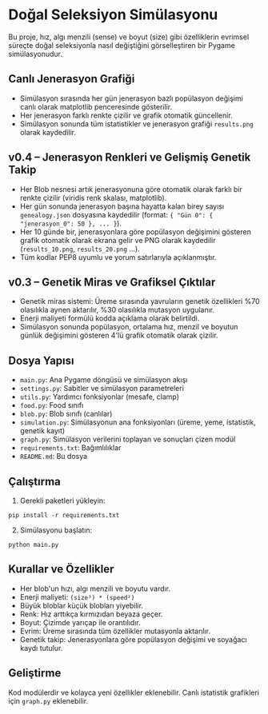 # Doğal Seleksiyon Simülasyonu

Bu proje, hız, algı menzili (sense) ve boyut (size) gibi özelliklerin evrimsel süreçte doğal seleksiyonla nasıl değiştiğini görselleştiren bir Pygame simülasyonudur.

## Canlı Jenerasyon Grafiği

- Simülasyon sırasında her gün jenerasyon bazlı popülasyon değişimi canlı olarak matplotlib penceresinde gösterilir.
- Her jenerasyon farklı renkte çizilir ve grafik otomatik güncellenir.
- Simülasyon sonunda tüm istatistikler ve jenerasyon grafiği `results.png` olarak kaydedilir.

## v0.4 – Jenerasyon Renkleri ve Gelişmiş Genetik Takip

- Her Blob nesnesi artık jenerasyonuna göre otomatik olarak farklı bir renkte çizilir (viridis renk skalası, matplotlib).
- Her gün sonunda jenerasyon başına hayatta kalan birey sayısı `genealogy.json` dosyasına kaydedilir (format: `{ "Gün 0": { "jenerasyon_0": 50 }, ... }`).
- Her 10 günde bir, jenerasyonlara göre popülasyon değişimini gösteren grafik otomatik olarak ekrana gelir ve PNG olarak kaydedilir (`results_10.png`, `results_20.png` ...).
- Tüm kodlar PEP8 uyumlu ve yorum satırlarıyla açıklanmıştır.

## v0.3 – Genetik Miras ve Grafiksel Çıktılar

- Genetik miras sistemi: Üreme sırasında yavruların genetik özellikleri %70 olasılıkla aynen aktarılır, %30 olasılıkla mutasyon uygulanır.
- Enerji maliyeti formülü kodda açıklama olarak belirtildi.
- Simülasyon sonunda popülasyon, ortalama hız, menzil ve boyutun günlük değişimini gösteren 4'lü grafik otomatik olarak çizilir.

## Dosya Yapısı

- `main.py`: Ana Pygame döngüsü ve simülasyon akışı
- `settings.py`: Sabitler ve simülasyon parametreleri
- `utils.py`: Yardımcı fonksiyonlar (mesafe, clamp)
- `food.py`: Food sınıfı
- `blob.py`: Blob sınıfı (canlılar)
- `simulation.py`: Simülasyonun ana fonksiyonları (üreme, yeme, istatistik, genetik kayıt)
- `graph.py`: Simülasyon verilerini toplayan ve sonuçları çizen modül
- `requirements.txt`: Bağımlılıklar
- `README.md`: Bu dosya

## Çalıştırma

1. Gerekli paketleri yükleyin:

```
pip install -r requirements.txt
```

2. Simülasyonu başlatın:

```
python main.py
```

## Kurallar ve Özellikler

- Her blob'un hızı, algı menzili ve boyutu vardır.
- Enerji maliyeti: `(size³) * (speed²)`
- Büyük bloblar küçük blobları yiyebilir.
- Renk: Hız arttıkça kırmızıdan beyaza geçer.
- Boyut: Çizimde yarıçap ile orantılıdır.
- Evrim: Üreme sırasında tüm özellikler mutasyonla aktarılır.
- Genetik takip: Jenerasyonlara göre popülasyon değişimi ve soyağacı kaydı tutulur.

## Geliştirme

Kod modülerdir ve kolayca yeni özellikler eklenebilir. Canlı istatistik grafikleri için `graph.py` eklenebilir. 